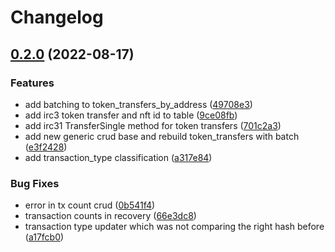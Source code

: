 # Changelog

## [0.2.0](https://github.com/sudoblockio/icon-transformer/compare/v0.1.2...v0.2.0) (2022-08-17)


### Features

* add batching to token_transfers_by_address ([49708e3](https://github.com/sudoblockio/icon-transformer/commit/49708e36ee583c5b3783b00dc38660dcbc302a55))
* add irc3 token transfer and nft id to table ([9ce08fb](https://github.com/sudoblockio/icon-transformer/commit/9ce08fba00d9db9833a4bb54d46b7531e3b3fa77))
* add irc31 TransferSingle method for token transfers ([701c2a3](https://github.com/sudoblockio/icon-transformer/commit/701c2a3534fa4a5754060a3e74f4361f7ba8fbd3))
* add new generic crud base and rebuild token_transfers with batch ([e3f2428](https://github.com/sudoblockio/icon-transformer/commit/e3f2428b9fdd4bac922d7e31bba93925a0ba7b4e))
* add transaction_type classification ([a317e84](https://github.com/sudoblockio/icon-transformer/commit/a317e845a427695a81b067847fedf32f9416fecb))


### Bug Fixes

* error in tx count crud ([0b541f4](https://github.com/sudoblockio/icon-transformer/commit/0b541f46d61a2dea4db6a5ade3e5c6f6b2f4e5e5))
* transaction counts in recovery ([66e3dc8](https://github.com/sudoblockio/icon-transformer/commit/66e3dc873f1d687204a7b89995432b60064364cf))
* transaction type updater which was not comparing the right hash before ([a17fcb0](https://github.com/sudoblockio/icon-transformer/commit/a17fcb06440bbcbca6b9b62b305493ec53f7199b))
